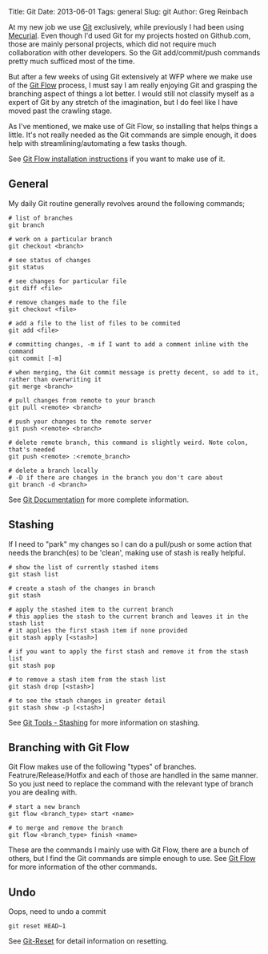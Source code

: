 Title: Git
Date: 2013-06-01
Tags: general
Slug: git
Author: Greg Reinbach

At my new job we use [Git](http://git-scm.com/) exclusively, while previously I had been using [Mecurial](http://mercurial.selenic.com/). Even though I'd used Git for my projects hosted on Github.com, those are mainly personal projects, which did not require much collaboration with other developers. So the Git add/commit/push commands pretty much sufficed most of the time.

But after a few weeks of using Git extensively at WFP where we make use of the [Git Flow](https://github.com/nvie/gitflow) process, I must say I am really enjoying Git and grasping the branching aspect of things a lot better. I would still not classify myself as a expert of Git by any stretch of the imagination, but I do feel like I have moved past the crawling stage.

As I've mentioned, we make use of Git Flow, so installing that helps things a little. It's not really needed as the Git commands are simple enough, it does help with streamlining/automating a few tasks though.

See [Git Flow installation instructions](https://github.com/nvie/gitflow/wiki/Installation) if you want to make use of it.


General
-------

My daily Git routine generally revolves around the following commands;

    # list of branches
    git branch

    # work on a particular branch
    git checkout <branch>

    # see status of changes
    git status

    # see changes for particular file
    git diff <file>

    # remove changes made to the file
    git checkout <file>

    # add a file to the list of files to be commited
    git add <file>

    # committing changes, -m if I want to add a comment inline with the command
    git commit [-m]

    # when merging, the Git commit message is pretty decent, so add to it, rather than overwriting it
    git merge <branch>

    # pull changes from remote to your branch
    git pull <remote> <branch>

    # push your changes to the remote server
    git push <remote> <branch>

    # delete remote branch, this command is slightly weird. Note colon, that's needed
    git push <remote> :<remote_branch>

    # delete a branch locally
    # -D if there are changes in the branch you don't care about
    git branch -d <branch>

See [Git Documentation](http://git-scm.com/documentation) for more complete information.


Stashing
--------

If I need to "park" my changes so I can do a pull/push or some action that needs the branch(es) to be 'clean', making use of stash is really helpful.

    # show the list of currently stashed items
    git stash list

    # create a stash of the changes in branch
    git stash

    # apply the stashed item to the current branch
    # this applies the stash to the current branch and leaves it in the stash list
    # it applies the first stash item if none provided
    git stash apply [<stash>]

    # if you want to apply the first stash and remove it from the stash list
    git stash pop

    # to remove a stash item from the stash list
    git stash drop [<stash>]

    # to see the stash changes in greater detail
    git stash show -p [<stash>]

See [Git Tools - Stashing](http://git-scm.com/book/en/Git-Tools-Stashing) for more information on stashing.


Branching with Git Flow
-----------------------

Git Flow makes use of the following "types" of branches. Featrure/Release/Hotfix and each of those are handled in the same manner. So you just need to replace the command with the relevant type of branch you are dealing with.

    # start a new branch
    git flow <branch_type> start <name>

    # to merge and remove the branch
    git flow <branch_type> finish <name>

These are the commands I mainly use with Git Flow, there are a bunch of others, but I find the Git commands are simple enough to use. See [Git Flow](https://github.com/nvie/gitflow) for more information of the other commands.


Undo
----

Oops, need to undo a commit

    git reset HEAD~1

See [Git-Reset](http://git-scm.com/docs/git-reset) for detail information on resetting.
